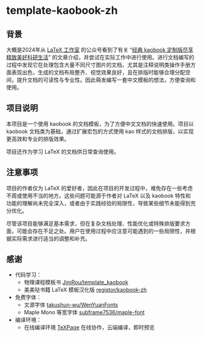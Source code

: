 # template-kaobook-zh

## 背景

大概是2024年从 [LaTeX 工作室](https://www.latexstudio.net) 的公众号看到了有关 “[经典 kaobook 定制版尽享精致美好科研生活](https://mp.weixin.qq.com/s/6YCZFB2w00ekm7VQZsEfLw)” 的文章介绍，并尝试在实际工作中进行使用。进行文档编写的过程中发现它在处理包含大量不同尺寸图片的文档，尤其是注释说明类操作手册方面表现出色，生成的文档布局整齐、视觉效果良好，且在排版时能够合理分配空间，提升文档的可读性与专业性。因此萌发编写一套中文模板的想法，方便查询和使用。

## 项目说明
本项目是一个使用 kaobook 的文档模板，为了方便中文文档的快速使用。项目以 kaobook 文档类为基础，通过扩展宏包的方式使用 kao 样式的文档排版，以实现更高效和专业的排版效果。

项目还作为学习 LaTeX 的文档供日常查询使用。

## 注意事项

项目的作者仅为 LaTeX 的爱好者，因此在项目的开发过程中，难免存在一些考虑不周或使用不当的地方。这些问题可能源于作者对 LaTeX 以及 kaobook 特性和功能的理解尚未完全深入，或者由于实践经验的局限性，导致某些细节未能得到充分优化。

尽管该项目能够满足基本需求，但在复杂文档处理、性能优化或特殊排版要求方面，可能会存在不足之处。用户在使用过程中应注意可能遇到的一些局限性，并根据实际需求进行适当的调整和补充。

## 感谢

- 代码学习：
    - 物理课程模板书 [JimRou/template_kaobook](https://github.com/JimRou/template_kaobook)
    - 美美哒书籍 LaTeX 模板汉化版 [registor/kaobook-zh](https://github.com/registor/kaobook-zh)
- 免费字体：
    - 文源字体 [takushun-wu/WenYuanFonts](https://github.com/takushun-wu/WenYuanFonts)
    - Maple Mono 等宽字体 [subframe7536/maple-font](https://github.com/subframe7536/maple-font)
- 编译环境：
    - 在线编译环境 [TeXPage](https://www.texpage.com/zh/) 在线协作，云端编译，即时预览